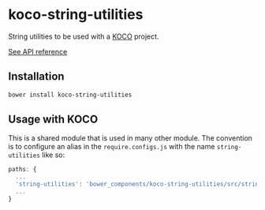 # koco-string-utilities
String utilities to be used with a [KOCO](https://github.com/cbcrc/generator-koco) project.

[See API reference](https://github.com/cbcrc/koco-string-utilities/wiki/API-reference-documentation)

## Installation

```bash
bower install koco-string-utilities
```

## Usage with KOCO

This is a shared module that is used in many other module. The convention is to configure an alias in the `require.configs.js` with the name `string-utilities` like so:

```javascript
paths: {
  ...
  'string-utilities': 'bower_components/koco-string-utilities/src/string-utilities'
  ...
}
```
